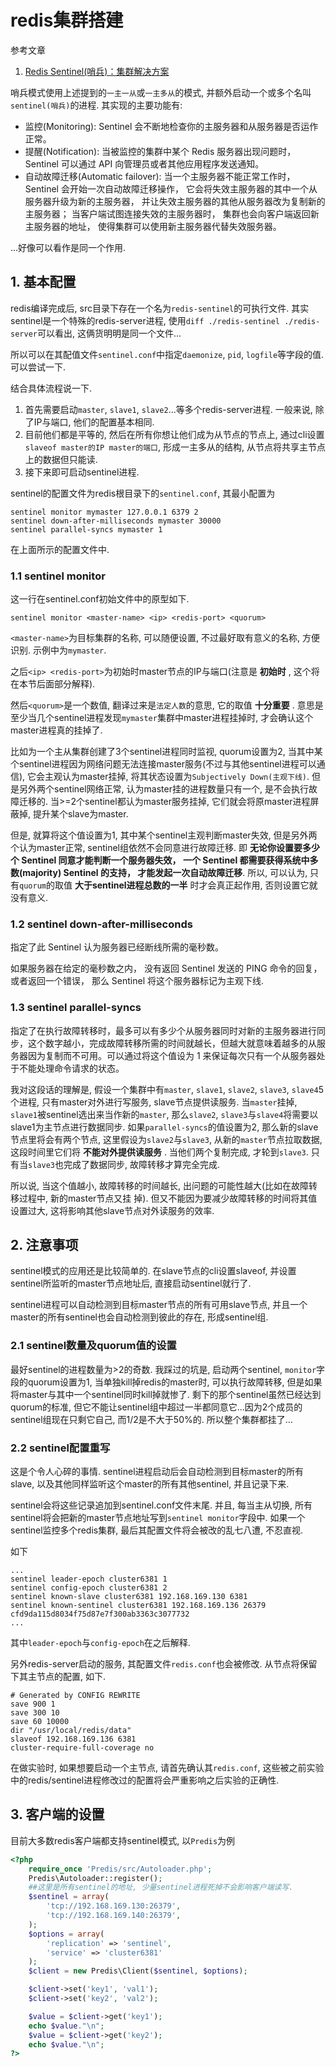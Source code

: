 # redis集群搭建

参考文章

1. [Redis Sentinel(哨兵)：集群解决方案](http://p.primeton.com/articles/559e431d608f8f5438000059)

哨兵模式使用上述提到的`一主一从`或`一主多从`的模式, 并额外启动一个或多个名叫`sentinel(哨兵)`的进程. 其实现的主要功能有:

- 监控(Monitoring): Sentinel 会不断地检查你的主服务器和从服务器是否运作正常。
- 提醒(Notification): 当被监控的集群中某个 Redis 服务器出现问题时， Sentinel 可以通过 API 向管理员或者其他应用程序发送通知。
- 自动故障迁移(Automatic failover): 当一个主服务器不能正常工作时， Sentinel 会开始一次自动故障迁移操作， 它会将失效主服务器的其中一个从服务器升级为新的主服务器， 并让失效主服务器的其他从服务器改为复制新的主服务器； 当客户端试图连接失效的主服务器时， 集群也会向客户端返回新主服务器的地址， 使得集群可以使用新主服务器代替失效服务器。

...好像可以看作是同一个作用.

## 1. 基本配置

redis编译完成后, src目录下存在一个名为`redis-sentinel`的可执行文件. 其实sentinel是一个特殊的redis-server进程, 使用`diff ./redis-sentinel ./redis-server`可以看出, 这俩货明明是同一个文件...

所以可以在其配值文件`sentinel.conf`中指定`daemonize`, `pid`, `logfile`等字段的值. 可以尝试一下.

结合具体流程说一下.

1. 首先需要启动`master`, `slave1`, `slave2`...等多个redis-server进程. 一般来说, 除了IP与端口, 他们的配置基本相同.
2. 目前他们都是平等的, 然后在所有你想让他们成为从节点的节点上, 通过cli设置`slaveof master的IP master的端口`, 形成一主多从的结构, 从节点将共享主节点上的数据但只能读.
3. 接下来即可启动sentinel进程.

sentinel的配置文件为redis根目录下的`sentinel.conf`, 其最小配置为

```
sentinel monitor mymaster 127.0.0.1 6379 2
sentinel down-after-milliseconds mymaster 30000
sentinel parallel-syncs mymaster 1
```

在上面所示的配置文件中.

### 1.1 sentinel monitor

这一行在sentinel.conf初始文件中的原型如下.

```
sentinel monitor <master-name> <ip> <redis-port> <quorum>
```

`<master-name>`为目标集群的名称, 可以随便设置, 不过最好取有意义的名称, 方便识别. 示例中为`mymaster`.

之后`<ip> <redis-port>`为初始时master节点的IP与端口(注意是 **初始时** , 这个将在本节后面部分解释).

然后`<quorum>`是一个数值, 翻译过来是`法定人数`的意思, 它的取值 **十分重要** . 意思是至少当几个sentinel进程发现`mymaster`集群中master进程挂掉时, 才会确认这个master进程真的挂掉了.

比如为一个主从集群创建了3个sentinel进程同时监视, quorum设置为2, 当其中某个sentinel进程因为网络问题无法连接master服务(不过与其他sentinel进程可以通信), 它会主观认为master挂掉, 将其状态设置为`Subjectively Down(主观下线)`. 但是另外两个sentinel网络正常, 认为master挂的进程数量只有一个, 是不会执行故障迁移的. 当>=2个sentinel都认为master服务挂掉, 它们就会将原master进程屏蔽掉, 提升某个slave为master.

但是, 就算将这个值设置为1, 其中某个sentinel主观判断master失效, 但是另外两个认为master正常, sentinel组依然不会同意进行故障迁移. 即 **无论你设置要多少个 Sentinel 同意才能判断一个服务器失效， 一个 Sentinel 都需要获得系统中多数(majority) Sentinel 的支持， 才能发起一次自动故障迁移**. 所以, 可以认为, 只有`quorum`的取值 **大于sentinel进程总数的一半** 时才会真正起作用, 否则设置它就没有意义.

### 1.2 sentinel down-after-milliseconds

指定了此 Sentinel 认为服务器已经断线所需的毫秒数。

如果服务器在给定的毫秒数之内， 没有返回 Sentinel 发送的 PING 命令的回复， 或者返回一个错误， 那么 Sentinel 将这个服务器标记为主观下线.

### 1.3 sentinel parallel-syncs

指定了在执行故障转移时，最多可以有多少个从服务器同时对新的主服务器进行同步，这个数字越小，完成故障转移所需的时间就越长，但越大就意味着越多的从服务器因为复制而不可用。可以通过将这个值设为 1 来保证每次只有一个从服务器处于不能处理命令请求的状态。

我对这段话的理解是, 假设一个集群中有`master`, `slave1`, `slave2`, `slave3`, `slave4`5个进程, 只有master对外进行写服务, slave节点提供读服务. 当`master`挂掉, `slave1`被sentinel选出来当作新的`master`, 那么`slave2`, `slave3`与`slave4`将需要以slave1为主节点进行数据同步. 如果`parallel-syncs`的值设置为2, 那么新的slave节点里将会有两个节点, 这里假设为`slave2`与`slave3`, 从新的`master`节点拉取数据, 这段时间里它们将 **不能对外提供读服务** . 当他们两个复制完成, 才轮到`slave3`. 只有当`slave3`也完成了数据同步, 故障转移才算完全完成.

所以说, 当这个值越小, 故障转移的时间越长, 出问题的可能性越大(比如在故障转移过程中, 新的master节点又挂 掉). 但又不能因为要减少故障转移的时间将其值设置过大, 这将影响其他slave节点对外读服务的效率.

## 2. 注意事项

sentinel模式的应用还是比较简单的. 在slave节点的cli设置slaveof, 并设置sentinel所监听的master节点地址后, 直接启动sentinel就行了.

sentinel进程可以自动检测到目标master节点的所有可用slave节点, 并且一个master的所有sentinel也会自动检测到彼此的存在, 形成sentinel组.

### 2.1 sentinel数量及quorum值的设置

最好sentinel的进程数量为>2的奇数. 我踩过的坑是, 启动两个sentinel, `monitor`字段的quorum设置为1, 当单独kill掉redis的master时, 可以执行故障转移, 但是如果将master与其中一个sentinel同时kill掉就惨了. 剩下的那个sentinel虽然已经达到quorum的标准, 但它不能让sentinel组中超过一半都同意它...因为2个成员的sentinel组现在只剩它自己, 而1/2是不大于50%的. 所以整个集群都挂了...

### 2.2 sentinel配置重写

这是个令人心碎的事情. sentinel进程启动后会自动检测到目标master的所有slave, 以及其他同样监听这个master的所有其他sentinel, 并且记录下来.

sentinel会将这些记录追加到sentinel.conf文件末尾. 并且, 每当主从切换, 所有sentinel将会把新的master节点地址写到`sentinel monitor`字段中. 如果一个sentinel监控多个redis集群, 最后其配置文件将会被改的乱七八遭, 不忍直视.


如下

```
...
sentinel leader-epoch cluster6381 1
sentinel config-epoch cluster6381 2
sentinel known-slave cluster6381 192.168.169.130 6381
sentinel known-sentinel cluster6381 192.168.169.136 26379 cfd9da115d8034f75d87e7f300ab3363c3077732
...
```

其中`leader-epoch`与`config-epoch`在之后解释.

另外redis-server启动的服务, 其配置文件`redis.conf`也会被修改. 从节点将保留下其主节点的配置, 如下.

```
# Generated by CONFIG REWRITE
save 900 1
save 300 10
save 60 10000
dir "/usr/local/redis/data"
slaveof 192.168.169.136 6381
cluster-require-full-coverage no
```

在做实验时, 如果想要启动一个主节点, 请首先确认其`redis.conf`, 这些被之前实验中的redis/sentinel进程修改过的配置将会严重影响之后实验的正确性.

## 3. 客户端的设置

目前大多数redis客户端都支持sentinel模式, 以`Predis`为例

```php
<?php
	require_once 'Predis/src/Autoloader.php';
    Predis\Autoloader::register();
    ##这里是所有sentinel的地址, 少量sentinel进程死掉不会影响客户端读写.
	$sentinel = array(
		'tcp://192.168.169.130:26379',
		'tcp://192.168.169.140:26379',
	);
	$options = array(
		'replication' => 'sentinel',
		'service' => 'cluster6381'
	);
	$client = new Predis\Client($sentinel, $options);

	$client->set('key1', 'val1');
	$client->set('key2', 'val2');

	$value = $client->get('key1');
	echo $value."\n";
	$value = $client->get('key2');
	echo $value."\n";
?>

```
